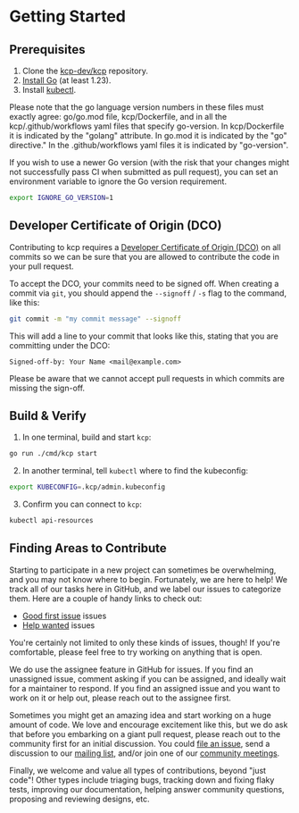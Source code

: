 # Getting Started

## Prerequisites

1. Clone the [kcp-dev/kcp](https://github.com/kcp-dev/kcp) repository.
2. [Install Go](https://golang.org/doc/install) (at least 1.23).
3. Install [kubectl](https://kubernetes.io/docs/tasks/tools/#kubectl).

Please note that the go language version numbers in these files must exactly agree: go/go.mod file, kcp/Dockerfile, and in all the kcp/.github/workflows yaml files that specify go-version. In kcp/Dockerfile it is indicated by the "golang" attribute. In go.mod it is indicated by the "go" directive." In the .github/workflows yaml files it is indicated by "go-version".

If you wish to use a newer Go version (with the risk that your changes might not successfully pass CI when submitted as pull request), you can set an environment variable to ignore the Go version requirement.

```sh
export IGNORE_GO_VERSION=1
```

## Developer Certificate of Origin (DCO)

Contributing to kcp requires a [Developer Certificate of Origin (DCO)](https://developercertificate.org/) on all commits so we can be sure that you are allowed to contribute the code in your pull request.

To accept the DCO, your commits need to be signed off. When creating a commit via `git`, you should append the `--signoff` / `-s` flag to the command, like this:

```sh
git commit -m "my commit message" --signoff
```

This will add a line to your commit that looks like this, stating that you are committing under the DCO:

```
Signed-off-by: Your Name <mail@example.com>
```

Please be aware that we cannot accept pull requests in which commits are missing the sign-off.


## Build & Verify

1. In one terminal, build and start `kcp`:

```sh
go run ./cmd/kcp start
```

2. In another terminal, tell `kubectl` where to find the kubeconfig:

```sh
export KUBECONFIG=.kcp/admin.kubeconfig
```

3. Confirm you can connect to `kcp`:

```sh
kubectl api-resources
```


## Finding Areas to Contribute

Starting to participate in a new project can sometimes be overwhelming, and you may not know where to begin. Fortunately, we are here to help! We track all of our tasks here in GitHub, and we label our issues to categorize them. Here are a couple of handy links to check out:

* [Good first issue](https://github.com/kcp-dev/kcp/issues?q=is%3Aopen+is%3Aissue+label%3A%22good+first+issue%22) issues
* [Help wanted](https://github.com/kcp-dev/kcp/issues?q=is%3Aopen+is%3Aissue+label%3A%22help+wanted%22) issues

You're certainly not limited to only these kinds of issues, though! If you're comfortable, please feel free to try working on anything that is open.

We do use the assignee feature in GitHub for issues. If you find an unassigned issue, comment asking if you can be assigned, and ideally wait for a maintainer to respond. If you find an assigned issue and you want to work on it or help out, please reach out to the assignee first.

Sometimes you might get an amazing idea and start working on a huge amount of code. We love and encourage excitement like this, but we do ask that before you embarking on a giant pull request, please reach out to the community first for an initial discussion. You could [file an issue](https://github.com/kcp-dev/kcp/issues/new/choose), send a discussion to our [mailing list](https://groups.google.com/g/kcp-dev), and/or join one of our [community meetings](https://docs.google.com/document/d/1PrEhbmq1WfxFv1fTikDBZzXEIJkUWVHdqDFxaY1Ply4).

Finally, we welcome and value all types of contributions, beyond "just code"! Other types include triaging bugs, tracking down and fixing flaky tests, improving our documentation, helping answer community questions, proposing and reviewing designs, etc.
